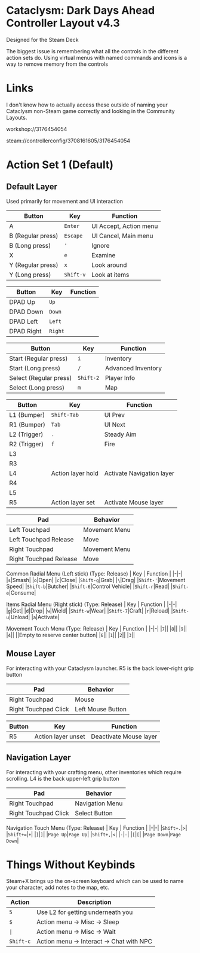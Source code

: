 # Cataclysm: Dark Days Ahead Controller Layout v4.3
Designed for the Steam Deck

The biggest issue is remembering what all the controls in the different action sets do. Using virtual menus with named commands and icons is a way to remove memory from the controls

# Links
I don't know how to actually access these outside of naming your Cataclysm non-Steam game correctly and looking in the Community Layouts.

workshop://3176454054

steam://controllerconfig/3708161605/3176454054

# Action Set 1 (Default)
## Default Layer
Used primarily for movement and UI interaction

| Button | Key | Function |
|-|-|-|
|A|`Enter`|UI Accept, Action menu|
|B (Regular press)|`Escape`|UI Cancel, Main menu|
|B (Long press)|`'`|Ignore|
|X|`e`|Examine|
|Y (Regular press)|`x`|Look around|
|Y (Long press)|`Shift-v`|Look at items|

| Button | Key | Function |
|-|-|-|
|DPAD Up|`Up`||
|DPAD Down|`Down`||
|DPAD Left|`Left`||
|DPAD Right|`Right`||

| Button | Key | Function |
|-|-|-|
|Start (Regular press)|`i`|Inventory|
|Start (Long press)|`/`|Advanced Inventory|
|Select (Regular press)|`Shift-2`|Player Info|
|Select (Long press)|`m`|Map|

| Button | Key | Function |
|-|-|-|
|L1 (Bumper)|`Shift-Tab`|UI Prev|
|R1 (Bumper)|`Tab`|UI Next|
|L2 (Trigger)|`.`|Steady Aim|
|R2 (Trigger)|`f`|Fire|
|L3|||
|R3|||
|L4|Action layer hold|Activate Navigation layer
|R4|||
|L5|||
|R5|Action layer set|Activate Mouse layer|

|Pad|Behavior|
|-|-|
|Left Touchpad|Movement Menu|
|Left Touchpad Release|Move|
|Right Touchpad|Movement Menu|
|Right Touchpad Release|Move|

Common Radial Menu (Left stick) (Type: Release)
| Key | Function |
|-|-|
|`s`|Smash|
|`o`|Open|
|`c`|Close|
|`Shift-g`|Grab|
|`\`|Drag|
|`Shift-'`|Movement Speed|
|`Shift-b`|Butcher|
|`Shift-6`|Control Vehicle|
|`Shift-r`|Read|
|`Shift-e`|Consume|

Items Radial Menu (Right stick) (Type: Release)
| Key | Function |
|-|-|
|`g`|Get|
|`d`|Drop|
|`w`|Wield|
|`Shift-w`|Wear|
|`Shift-7`|Craft|
|`r`|Reload|
|`Shift-u`|Unload|
|`a`|Activate|

Movement Touch Menu  (Type: Release)
| Key | Function |
|-|-|
|`7`||
|`8`||
|`9`||
|`4`||
||Empty to reserve center button|
|`6`||
|`1`||
|`2`||
|`3`||

## Mouse Layer
For interacting with your Cataclysm launcher. R5 is the back lower-right grip button

|Pad|Behavior|
|-|-|
|Right Touchpad|Mouse|
|Right Touchpad Click|Left Mouse Button|

| Button | Key | Function |
|-|-|-|
|R5|Action layer unset|Deactivate Mouse layer|

## Navigation Layer
For interacting with your crafting menu, other inventories which require scrolling. L4 is the back upper-left grip button

|Pad|Behavior|
|-|-|
|Right Touchpad|Navigation Menu|
|Right Touchpad Click|Select Button|

Navigation Touch Menu  (Type: Release)
| Key | Function |
|-|-|
|`Shift+.`|`>`|
|`Shift+=`|`+`|
|`]`|`]`|
|`Page Up`|`Page Up`|
|`Shift+,`|`<`|
|`-`|`-`|
|`[`|`[`|
|`Page Down`|`Page Down`|

# Things Without Keybinds
Steam+X brings up the on-screen keyboard which can be used to name your character, add notes to the map, etc.

|Action|Description|
|-|-|
|`5`|Use L2 for `g`etting underneath you|
|`$`|Action menu -> Misc -> Sleep|
|`\|`|Action menu -> Misc -> Wait|
|`Shift-c`|Action menu -> Interact -> Chat with NPC|
